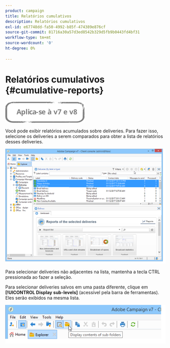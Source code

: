 ```yaml
---
product: campaign
title: Relatórios cumulativos
description: Relatórios cumulativos
exl-id: e67748dd-fa50-4992-b85f-474389e876cf
source-git-commit: 81716a30a57d3ed8542b329d5fb9b0443fd4bf31
workflow-type: tm+mt
source-wordcount: '0'
ht-degree: 0%

---
```


# Relatórios cumulativos {#cumulative-reports}

![](../../assets/common.svg)

Você pode exibir relatórios acumulados sobre deliveries. Para fazer isso, selecione os deliveries a serem comparados para obter a lista de relatórios desses deliveries.

![](assets/s_ncs_user_report_compare_tab.png)

Para selecionar deliveries não adjacentes na lista, mantenha a tecla CTRL pressionada ao fazer a seleção.

Para selecionar deliveries salvos em uma pasta diferente, clique em **[!UICONTROL Display sub-levels]** (acessível pela barra de ferramentas). Eles serão exibidos na mesma lista.

![](assets/s_ncs_user_display_children_icon.png)
